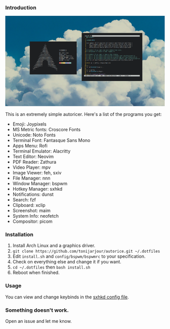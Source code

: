 ### Introduction 

![hi](preview.png)

This is an extremely simple autoricer. Here's a list of the programs you get:

* Emoji: Joypixels
* MS Metric fonts: Croscore Fonts
* Unicode: Noto Fonts
* Terminal Font: Fantasque Sans Mono
* Apps Menu: Rofi
* Terminal Emulator: Alacritty
* Text Editor: Neovim
* PDF Reader: Zathura
* Video Player: mpv
* Image Viewer: feh, sxiv
* File Manager: nnn
* Window Manager: bspwm
* Hotkey Manager: sxhkd
* Notifications: dunst
* Search: fzf
* Clipboard: xclip
* Screenshot: maim
* System Info: neofetch
* Compositor: picom

### Installation

1. Install Arch Linux and a graphics driver.
2. `git clone https://github.com/tonijarjour/autorice.git ~/.dotfiles`
3. Edit `install.sh` and `config/bspwm/bspwmrc` to your specification.
4. Check on everything else and change it if you want.
5. `cd ~/.dotfiles` then `bash install.sh` 
6. Reboot when finished.

### Usage

You can view and change keybinds in the [sxhkd config file](config/sxhkd/sxhkdrc).


### Something doesn't work. 

Open an issue and let me know. 


